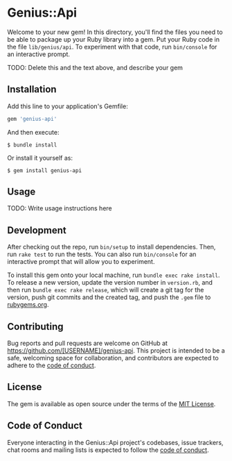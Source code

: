 # Genius::Api

Welcome to your new gem! In this directory, you'll find the files you need to be able to package up your Ruby library into a gem. Put your Ruby code in the file `lib/genius/api`. To experiment with that code, run `bin/console` for an interactive prompt.

TODO: Delete this and the text above, and describe your gem

## Installation

Add this line to your application's Gemfile:

```ruby
gem 'genius-api'
```

And then execute:

    $ bundle install

Or install it yourself as:

    $ gem install genius-api

## Usage

TODO: Write usage instructions here

## Development

After checking out the repo, run `bin/setup` to install dependencies. Then, run `rake test` to run the tests. You can also run `bin/console` for an interactive prompt that will allow you to experiment.

To install this gem onto your local machine, run `bundle exec rake install`. To release a new version, update the version number in `version.rb`, and then run `bundle exec rake release`, which will create a git tag for the version, push git commits and the created tag, and push the `.gem` file to [rubygems.org](https://rubygems.org).

## Contributing

Bug reports and pull requests are welcome on GitHub at https://github.com/[USERNAME]/genius-api. This project is intended to be a safe, welcoming space for collaboration, and contributors are expected to adhere to the [code of conduct](https://github.com/[USERNAME]/genius-api/blob/master/CODE_OF_CONDUCT.md).

## License

The gem is available as open source under the terms of the [MIT License](https://opensource.org/licenses/MIT).

## Code of Conduct

Everyone interacting in the Genius::Api project's codebases, issue trackers, chat rooms and mailing lists is expected to follow the [code of conduct](https://github.com/[USERNAME]/genius-api/blob/master/CODE_OF_CONDUCT.md).
